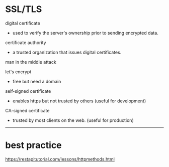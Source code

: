 # SSL/TLS

digital certificate

- used to verify the server's ownership prior to sending encrypted data.

certificate authority

- a trusted organization that issues digital certificates.

man in the middle attack

let's encrypt

- free but need a domain

self-signed certificate

- enables https but not trusted by others (useful for development)

CA-signed certificate

- trusted by most clients on the web. (useful for production)

---

# best practice

https://restapitutorial.com/lessons/httpmethods.html
